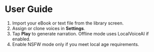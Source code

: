 # User Guide

1. Import your eBook or text file from the library screen.
2. Assign or clone voices in **Settings**.
3. Tap **Play** to generate narration. Offline mode uses LocalVoiceAI if enabled.
4. Enable NSFW mode only if you meet local age requirements.
